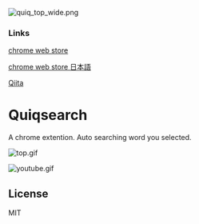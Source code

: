 ![quiq_top_wide.png](https://qiita-image-store.s3.amazonaws.com/0/222473/3658cc2e-d1af-72fe-d72f-9538fdd46a05.png)

### Links

[chrome web store](https://chrome.google.com/webstore/detail/quiqserch/aemnbkipehpanmmiicmofabkfllcmajj)

[chrome web store 日本語](https://chrome.google.com/webstore/detail/quiqserch/aemnbkipehpanmmiicmofabkfllcmajj?hl=ja)

[Qiita](https://qiita.com/SlaineTroyard/items/365bc9b0bec2c23d595e)

# Quiqsearch
A chrome extention. Auto searching word you selected.

![top.gif](https://qiita-image-store.s3.amazonaws.com/0/222473/0e11e2cf-9ea7-b22f-fd6e-5733e9e9c3f1.gif)

![youtube.gif](https://qiita-image-store.s3.amazonaws.com/0/222473/a5369cbd-21a0-773f-9b21-45ab51c905c0.gif)

## License
MIT

